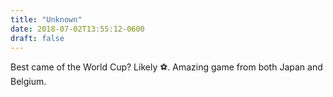 ```yaml
---
title: "Unknown"
date: 2018-07-02T13:55:12-0600
draft: false
---
```


Best came of the World Cup? Likely ⚽️. Amazing game from both Japan and Belgium.
